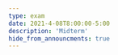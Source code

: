 ```yaml
---
type: exam
date: 2021-4-08T8:00:00-5:00
description: 'Midterm'
hide_from_announcments: true
---
```

<!-- **Topics:**
1. Topic 1
2. Topic 2
3. Topic 3 -->
